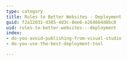 ```yaml
---
type: category
title: Rules to Better Websites - Deployment
guid: f2a12031-d385-4d3c-8ee6-e264664d8bc8
uid: rules-to-better-websites---deployment
index:
- do-you-avoid-publishing-from-visual-studio
- do-you-use-the-best-deployment-tool

---
```

 

